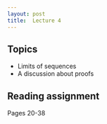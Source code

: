```yaml
---
layout: post
title:  Lecture 4
---
```


## Topics

* Limits of sequences
* A discussion about proofs

## Reading assignment

Pages 20-38



